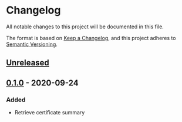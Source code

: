 # Changelog

All notable changes to this project will be documented in this file.

The format is based on [Keep a Changelog](https://keepachangelog.com/en/1.0.0/),
and this project adheres to [Semantic Versioning](https://semver.org/spec/v2.0.0.html).

## [Unreleased]

## [0.1.0] - 2020-09-24

### Added

- Retrieve certificate summary

[unreleased]: https://github.com/liamdawson/https-cert-info/compare/v0.1.0...HEAD
[0.1.0]: https://github.com/liamdawson/https-cert-info/releases/tag/v0.1.0
